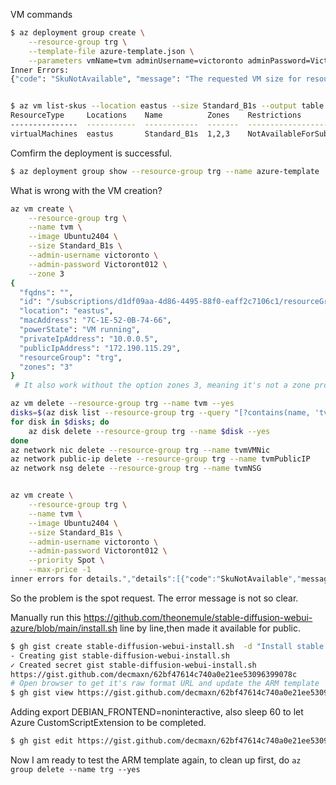 
VM commands
```bash
$ az deployment group create \
    --resource-group trg \
    --template-file azure-template.json \
    --parameters vmName=tvm adminUsername=victoronto adminPassword=Victoront012
Inner Errors: 
{"code": "SkuNotAvailable", "message": "The requested VM size for resource 'Following SKUs have failed for Capacity Restrictions: Standard_B1s' is currently not available in location 'eastus'. Please try another size or deploy to a different location or different zone. See https://aka.ms/azureskunotavailable for details."}


$ az vm list-skus --location eastus --size Standard_B1s --output table
ResourceType     Locations    Name          Zones    Restrictions
---------------  -----------  ------------  -------  ----------------------------------------------------------------------
virtualMachines  eastus       Standard_B1s  1,2,3    NotAvailableForSubscription, type: Zone, locations: eastus, zones: 2,1
```
Comfirm the deployment is successful.
```bash
$ az deployment group show --resource-group trg --name azure-template
```
What is wrong with the VM creation?
```bash
az vm create \
    --resource-group trg \
    --name tvm \
    --image Ubuntu2404 \
    --size Standard_B1s \
    --admin-username victoronto \
    --admin-password Victoront012 \
    --zone 3 
{
  "fqdns": "",
  "id": "/subscriptions/d1df09aa-4d86-4495-88f0-eaff2c7106c1/resourceGroups/trg/providers/Microsoft.Compute/virtualMachines/tvm",
  "location": "eastus",
  "macAddress": "7C-1E-52-0B-74-66",
  "powerState": "VM running",
  "privateIpAddress": "10.0.0.5",
  "publicIpAddress": "172.190.115.29",
  "resourceGroup": "trg",
  "zones": "3"
}
 # It also work without the option zones 3, meaning it's not a zone problem as suggested by the error message

az vm delete --resource-group trg --name tvm --yes
disks=$(az disk list --resource-group trg --query "[?contains(name, 'tvm_disk')].{name:name}" -o tsv)
for disk in $disks; do
    az disk delete --resource-group trg --name $disk --yes
done
az network nic delete --resource-group trg --name tvmVMNic
az network public-ip delete --resource-group trg --name tvmPublicIP
az network nsg delete --resource-group trg --name tvmNSG


az vm create \
    --resource-group trg \
    --name tvm \
    --image Ubuntu2404 \
    --size Standard_B1s \
    --admin-username victoronto \
    --admin-password Victoront012 \
    --priority Spot \
    --max-price -1
inner errors for details.","details":[{"code":"SkuNotAvailable","message":"The requested VM size for resource 'Following SKUs have failed for Capacity Restrictions: Standard_B1s' is currently not available in location 'eastus'. Please try another size or deploy to a different location or different zone. See https://aka.ms/azureskunotavailable for details."}]}}
```
So the problem is the spot request. The error message is not so clear.


Manually run this https://github.com/theonemule/stable-diffusion-webui-azure/blob/main/install.sh line by line,then made it available for public.
```bash
$ gh gist create stable-diffusion-webui-install.sh  -d "Install stable diffusion webui on Azure VM"
- Creating gist stable-diffusion-webui-install.sh
✓ Created secret gist stable-diffusion-webui-install.sh
https://gist.github.com/decmaxn/62bf47614c740a0e21ee53096399078c
# Open browser to get it's raw format URL and update the ARM template
$ gh gist view https://gist.github.com/decmaxn/62bf47614c740a0e21ee53096399078c  -w 
```
Adding export DEBIAN_FRONTEND=noninteractive, also sleep 60 to let Azure CustomScriptExtension to be completed.
```bash
$ gh gist edit https://gist.github.com/decmaxn/62bf47614c740a0e21ee53096399078c  -f stable-diffusion-webui-install.sh 
```

Now I am ready to test the ARM template again, to clean up first, do ```az group delete --name trg --yes```
